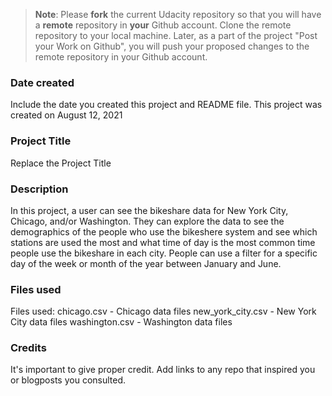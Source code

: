 >**Note**: Please **fork** the current Udacity repository so that you will have a **remote** repository in **your** Github account. Clone the remote repository to your local machine. Later, as a part of the project "Post your Work on Github", you will push your proposed changes to the remote repository in your Github account.

### Date created
Include the date you created this project and README file.
This project was created on August 12, 2021


### Project Title
Replace the Project Title

### Description
In this project, a user can see the bikeshare data for New York City, Chicago, and/or Washington. They can explore the data to see the demographics of the people who use the bikeshere system and see which stations are used the most and what time of day is the most common time people use the bikeshare in each city. 
People can use a filter for a specific day of the week or month of the year between January and June. 

### Files used
Files used:
chicago.csv - Chicago data files
new_york_city.csv - New York City data files
washington.csv - Washington data files


### Credits
It's important to give proper credit. Add links to any repo that inspired you or blogposts you consulted.

